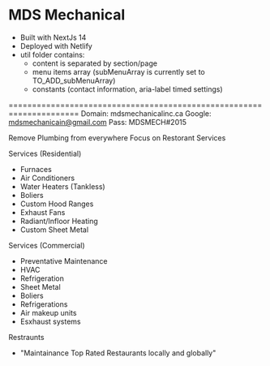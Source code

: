 # MDS Mechanical

- Built with NextJs 14
- Deployed with Netlify
- util folder contains:
     - content is separated by section/page
     - menu items array (subMenuArray is currently set to TO_ADD_subMenuArray)
     - constants (contact information, aria-label timed settings)


=====================================================================
Domain: mdsmechanicalinc.ca
Google: mdsmechanicain@gmail.com
Pass: MDSMECH#2015

Remove Plumbing from everywhere
Focus on Restorant Services

Services (Residential)
 - Furnaces
 - Air Conditioners
 - Water Heaters (Tankless)
 - Boliers
 - Custom Hood Ranges
 - Exhaust Fans
 - Radiant/Infloor Heating
 - Custom Sheet Metal

 Services (Commercial)
 - Preventative Maintenance
 - HVAC
 - Refrigeration
 - Sheet Metal
 - Boliers
 - Refrigerations
 - Air makeup units
 - Esxhaust systems

 Restraunts
- "Maintainance Top Rated Restaurants locally and globally"